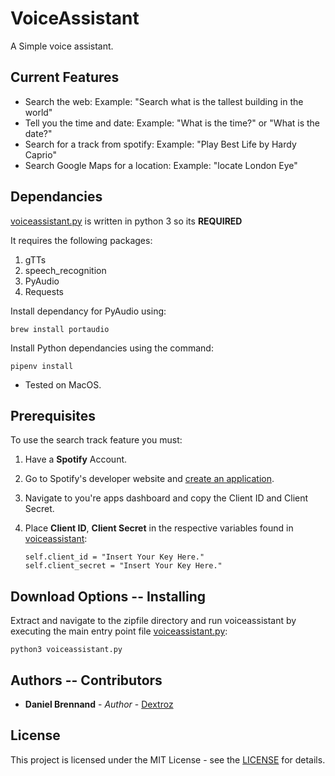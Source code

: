 # VoiceAssistant
A Simple voice assistant.

## Current Features

* Search the web:
    Example: "Search what is the tallest building in the world"
* Tell you the time and date:
    Example: "What is the time?" or "What is the date?"
* Search for a track from spotify:
    Example: "Play Best Life by Hardy Caprio"
* Search Google Maps for a location:
    Example: "locate London Eye"

## Dependancies
[voiceassistant.py](voiceassistant.py) is written in python 3 so its **REQUIRED**

It requires the following packages:

1. gTTs
2. speech_recognition
3. PyAudio
4. Requests

Install dependancy for PyAudio using:
```
brew install portaudio
```

Install Python dependancies using the command:
```
pipenv install
```

* Tested on MacOS.

## Prerequisites
To use the search track feature you must:

  1. Have a **Spotify** Account.

  2. Go to Spotify's developer website and [create an application](https://beta.developer.spotify.com/dashboard/login).

  3. Navigate to you're apps dashboard and copy the Client ID and Client Secret.

  4. Place **Client ID**, **Client Secret** in the respective variables found in [voiceassistant](voiceassistant.py):
      ```
      self.client_id = "Insert Your Key Here."
      self.client_secret = "Insert Your Key Here."
      ```

## Download Options -- Installing

Extract and navigate to the zipfile directory and run voiceassistant by executing the main entry point file [voiceassistant.py](voiceassistant.py):
  ```
  python3 voiceassistant.py
  ```

## Authors -- Contributors

* **Daniel Brennand** - *Author* - [Dextroz](https://github.com/Dextroz)

## License

This project is licensed under the MIT License - see the [LICENSE](LICENSE) for details.
